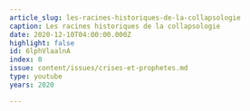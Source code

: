 ```yaml
---
article_slug: les-racines-historiques-de-la-collapsologie
caption: Les racines historiques de la collapsologie
date: 2020-12-10T04:00:00.000Z
highlight: false
id: 6lphVlaalnA
index: 0
issue: content/issues/crises-et-prophetes.md
type: youtube
years: 2020

---
```

